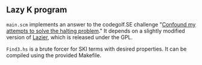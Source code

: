 ## Lazy K program

`main.scm` implements an answer to the codegolf.SE challenge "[Confound my attempts to solve the halting problem](https://codegolf.stackexchange.com/a/248185)." It depends on a slightly modified version of [Lazier](https://github.com/msullivan/LazyK/blob/master/lazier.scm), which is released under the GPL.

`Find3.hs` is a brute forcer for SKI terms with desired properties. It can be compiled using the provided Makefile.

